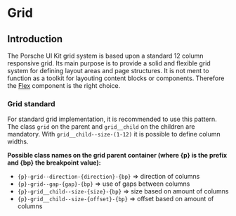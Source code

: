 # Grid

## Introduction

The Porsche UI Kit grid system is based upon a standard 12 column responsive grid. Its main purpose is to provide a solid and flexible grid system for defining layout areas and page structures. It is not ment to function as a toolkit for layouting content blocks or components. Therefore the [Flex](#/layout/flex) component is the right choice.

### Grid standard

For standard grid implementation, it is recommended to use this pattern. The class `grid` on the parent and `grid__child` on the children are mandatory. With `grid__child--size-(1-12)` it is possible to define column widths.

**Possible class names on the grid parent container (where {p} is the prefix and {bp} the breakpoint value):**
* `{p}-grid--direction-{direction}-{bp}` => direction of columns
* `{p}-grid--gap-{gap}-{bp}` => use of gaps between columns
* `{p}-grid__child--size-{size}-{bp}` => size based on amount of columns
* `{p}-grid__child--size-{offset}-{bp}` => offset based on amount of columns